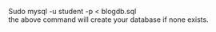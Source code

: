 Sudo mysql -u student -p < blogdb.sql     
the above command will create your database if none exists.
